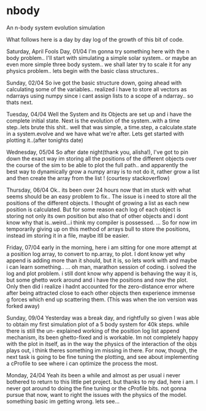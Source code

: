 # nbody
An n-body system evolution simulation

What follows here is a day by day log of the growth of this bit of code.

Saturday, April Fools Day, 01/04
I'm gonna try something here with the n body problem..
I'll start with simulating a simple solar system..
or maybe an even more simple three body system..
we shall later try to scale it for any physics problem..
lets begin with the basic class structures..

Sunday, 02/04
So ive got the basic structure down, going ahead with calculating some
of the variables..
realized i have to store all vectors as ndarrays using numpy since i cant
assign lists to a scope of a ndarray.. so thats next.

Tuesday, 04/04
Well the System and its Objects are set up and i have the complete initial state.
Next is the evolution of the system..with a time step..lets brute this shit..
well that was simple, a time.step, a calculate.state in a system.evolve and
we have what we're after.
Lets get started with plotting it..(after tonights date)

Wednesday, 05/04
So after date night(thank you, alisha!), I've got to pin down the exact way im storing all the
positions of the different objects over the course of the sim to be able to plot
the full path.. and apparently the best way to dynamically grow a numpy array
is to not do it, rather grow a list and then create the array from the list ! (courtesy stackoverflow)

Thursday, 06/04
Ok.. its been over 24 hours now that im stuck with what seems should be an easy
problem to fix..
The issue is i need to store all the positions of the different objects. I thought
of growing a list as each new position is calculated. But for some reason each
log of each object is storing not only its own position but also that of other
objects and i dont know why that is..weird...i think my compiler is possessed.
...
So for now im temporarily giving up on this method of arrays bull to store the
positions, instead im storing it in a file, maybe itll be easier.

Friday, 07/04
early in the morning, here i am sitting for one more attempt at a position
log array, to convert to np.array, to plot. I dont know yet why append is adding
more than it should, but it is, so lets work with and maybe i can learn something..
...
oh man, marathon session of coding. i solved the log and plot problem. i still
dont know why append is behaving the way it is, but some ghetto work around and
i have the positions and now the plot.
Only then did i realize i hadnt accounted for the zero-distance error where
after being attracted close to each other objects then experience immense g forces
which end up scattering them.
(This was when the ion version was forked away)

Sunday, 09/04
Yesterday was a break day, and rightfully so given I was able to obtain my first
simulation plot of a 5 body system for 40k steps. while there is still the un-
explained working of the position log list append mechanism, its been ghetto-fixed
and is workable.
Im not completely happy with the plot in itself, as in the way the physics of
the interaction of the objs plays out, i think theres something im missing in there.
For now, though, the next task is going to be fine tuning the plotting, and see
about implementing a cProfile to see where i can optimize the process the most.

Monday, 24/04
Yeah its been a while and almost as per usual i never bothered to return to this
little pet project. but thanks to my dad, here i am. I never got around to doing
the fine tuning or the cProfile bits. not gonna pursue that now, want to right
the issues with the physics of the model. something basic im getting wrong. 
lets see...
